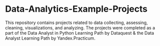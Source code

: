 # Data-Analytics-Example-Projects
This repository contains projects related to data collecting, assessing, cleaning, visualizations, and analyzing. The projects were completed as a part of the Data Analyst in Python 
Learning Path by Dataquest & the Data Analyst Learning Path by Yandex.Practicum.

